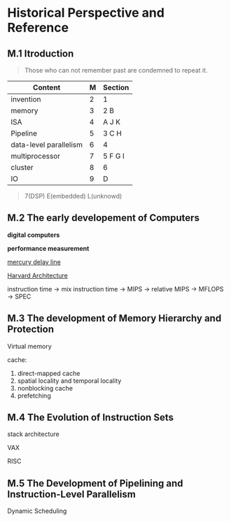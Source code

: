 # Historical Perspective and Reference

## M.1 Itroduction

> Those who can not remember past are condemned to repeat it.

| Content                | M | Section |
|------------------------|---|---------|
| invention              | 2 | 1     |
| memory                 | 3 | 2  B  |
| ISA                    | 4 | A J K   |
| Pipeline               | 5 | 3 C H   |
| data-level parallelism | 6 | 4       |
| multiprocessor         | 7 | 5 F G I |
| cluster                | 8 | 6       |
| IO                     | 9 | D       |

> 7(DSP) E(embedded) L(unknowd)

## M.2 The early developement of Computers

**digital computers**

**performance measurement**

[mercury delay line](https://en.wikipedia.org/wiki/Delay_line_memory)

[Harvard Architecture]()

instruction time -> mix instruction time -> MIPS -> relative MIPS -> MFLOPS -> SPEC


## M.3 The development of Memory Hierarchy and Protection
Virtual memory

cache:
  1. direct-mapped cache
  2. spatial locality and temporal locality
  1. nonblocking cache
  2. prefetching


## M.4 The Evolution of Instruction Sets
stack architecture

VAX

RISC

## M.5 The Development of Pipelining and Instruction-Level Parallelism

Dynamic Scheduling


